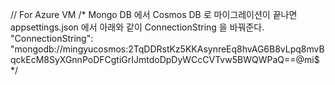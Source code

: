 // For Azure VM
/* Mongo DB 에서 Cosmos DB 로 마이그레이션이 끝나면 appsettings.json 에서 아래와 같이 ConnectionString 을 바꿔준다.
"ConnectionString": "mongodb://mingyucosmos:2TqDDRstKz5KKAsynreEq8hvAG6B8vLpq8mvBqckEcM8SyXGnnPoDFCgtiGrIJmtdoDpDyWCcCVTvw5BWQWPaQ==@mi$
*/

